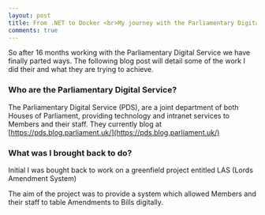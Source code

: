 ```yaml
---
layout: post
title: From .NET to Docker <br>My journey with the Parliamentary Digital Service
comments: true
---
```


So after 16 months working with the Parliamentary Digital Service we have finally parted ways.
The following blog post will detail some of the work I did their and what they are trying to achieve.

### Who are the Parliamentary Digital Service?

The Parliamentary Digital Service (PDS), are a joint department of both Houses of Parliament, providing technology and intranet services to Members and their staff.
They currently blog at [https://pds.blog.parliament.uk/](https://pds.blog.parliament.uk/)

### What was I brought back to do?

Initial I was bought back to work on a greenfield project entitled LAS (Lords Amendment System)

The aim of the project was to provide a system which allowed Members and their staff to table Amendments to Bills digitally.


